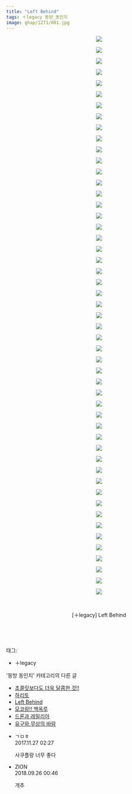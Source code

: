 ```yaml
---
title: "Left Behind"
tags: ＋legacy 동방_동인지
image: ghap/1271/001.jpg
---
```

<div class="article">
<p style="text-align: center; clear: none; float: none;"><img src="{{ site.nasurl }}/ghap/1271/001.jpg"/></p>
<p style="text-align: center; clear: none; float: none;"><img src="{{ site.nasurl }}/ghap/1271/002.jpg"/></p>
<p style="text-align: center; clear: none; float: none;"><img src="{{ site.nasurl }}/ghap/1271/003.jpg"/></p>
<p style="text-align: center; clear: none; float: none;"><img src="{{ site.nasurl }}/ghap/1271/004.jpg"/></p>
<p style="text-align: center; clear: none; float: none;"><img src="{{ site.nasurl }}/ghap/1271/005.jpg"/></p>
<p style="text-align: center; clear: none; float: none;"><img src="{{ site.nasurl }}/ghap/1271/006.jpg"/></p>
<p style="text-align: center; clear: none; float: none;"><img src="{{ site.nasurl }}/ghap/1271/007.jpg"/></p>
<p style="text-align: center; clear: none; float: none;"><img src="{{ site.nasurl }}/ghap/1271/008.jpg"/></p>
<p style="text-align: center; clear: none; float: none;"><img src="{{ site.nasurl }}/ghap/1271/009.jpg"/></p>
<p style="text-align: center; clear: none; float: none;"><img src="{{ site.nasurl }}/ghap/1271/010.jpg"/></p>
<p style="text-align: center; clear: none; float: none;"><img src="{{ site.nasurl }}/ghap/1271/011.jpg"/></p>
<p style="text-align: center; clear: none; float: none;"><img src="{{ site.nasurl }}/ghap/1271/012.jpg"/></p>
<p style="text-align: center; clear: none; float: none;"><img src="{{ site.nasurl }}/ghap/1271/013.jpg"/></p>
<p style="text-align: center; clear: none; float: none;"><img src="{{ site.nasurl }}/ghap/1271/014.jpg"/></p>
<p style="text-align: center; clear: none; float: none;"><img src="{{ site.nasurl }}/ghap/1271/015.jpg"/></p>
<p style="text-align: center; clear: none; float: none;"><img src="{{ site.nasurl }}/ghap/1271/016.jpg"/></p>
<p style="text-align: center; clear: none; float: none;"><img src="{{ site.nasurl }}/ghap/1271/017.jpg"/></p>
<p style="text-align: center; clear: none; float: none;"><img src="{{ site.nasurl }}/ghap/1271/018.jpg"/></p>
<p style="text-align: center; clear: none; float: none;"><img src="{{ site.nasurl }}/ghap/1271/019.jpg"/></p>
<p style="text-align: center; clear: none; float: none;"><img src="{{ site.nasurl }}/ghap/1271/020.jpg"/></p>
<p style="text-align: center; clear: none; float: none;"><img src="{{ site.nasurl }}/ghap/1271/021.jpg"/></p>
<p style="text-align: center; clear: none; float: none;"><img src="{{ site.nasurl }}/ghap/1271/022.jpg"/></p>
<p style="text-align: center; clear: none; float: none;"><img src="{{ site.nasurl }}/ghap/1271/023.jpg"/></p>
<p style="text-align: center; clear: none; float: none;"><img src="{{ site.nasurl }}/ghap/1271/024.jpg"/></p>
<p style="text-align: center; clear: none; float: none;"><img src="{{ site.nasurl }}/ghap/1271/025.jpg"/></p>
<p style="text-align: center; clear: none; float: none;"><img src="{{ site.nasurl }}/ghap/1271/026.jpg"/></p>
<p style="text-align: center; clear: none; float: none;"><img src="{{ site.nasurl }}/ghap/1271/027.jpg"/></p>
<p style="text-align: center; clear: none; float: none;"><img src="{{ site.nasurl }}/ghap/1271/028.jpg"/></p>
<p style="text-align: center; clear: none; float: none;"><img src="{{ site.nasurl }}/ghap/1271/029.jpg"/></p>
<p style="text-align: center; clear: none; float: none;"><img src="{{ site.nasurl }}/ghap/1271/030.jpg"/></p>
<p style="text-align: center; clear: none; float: none;"><img src="{{ site.nasurl }}/ghap/1271/031.jpg"/></p>
<p style="text-align: center; clear: none; float: none;"><img src="{{ site.nasurl }}/ghap/1271/032.jpg"/></p>
<p style="text-align: center; clear: none; float: none;"><img src="{{ site.nasurl }}/ghap/1271/033.jpg"/></p>
<p style="text-align: center; clear: none; float: none;"><img src="{{ site.nasurl }}/ghap/1271/034.jpg"/></p>
<p style="text-align: center; clear: none; float: none;"><img src="{{ site.nasurl }}/ghap/1271/035.jpg"/></p>
<p style="text-align: center; clear: none; float: none;"><img src="{{ site.nasurl }}/ghap/1271/036.jpg"/></p>
<p style="text-align: center; clear: none; float: none;"><img src="{{ site.nasurl }}/ghap/1271/037.jpg"/></p>
<p style="text-align: center; clear: none; float: none;"><img src="{{ site.nasurl }}/ghap/1271/038.jpg"/></p>
<p style="text-align: center; clear: none; float: none;"><img src="{{ site.nasurl }}/ghap/1271/039.jpg"/></p>
<p style="text-align: center; clear: none; float: none;"><img src="{{ site.nasurl }}/ghap/1271/040.jpg"/></p>
<p style="text-align: center; clear: none; float: none;"><img src="{{ site.nasurl }}/ghap/1271/041.jpg"/></p>
<p style="text-align: center; clear: none; float: none;"><img src="{{ site.nasurl }}/ghap/1271/042.jpg"/></p>
<p style="text-align: center; clear: none; float: none;"><img src="{{ site.nasurl }}/ghap/1271/043.jpg"/></p>
<p style="text-align: center; clear: none; float: none;"><img src="{{ site.nasurl }}/ghap/1271/044.jpg"/></p>
<p style="text-align: center; clear: none; float: none;"><img src="{{ site.nasurl }}/ghap/1271/045.jpg"/></p>
<p style="text-align: center; clear: none; float: none;"><img src="{{ site.nasurl }}/ghap/1271/046.jpg"/></p>
<p style="text-align: center; clear: none; float: none;"><img src="{{ site.nasurl }}/ghap/1271/047.jpg"/></p>
<p style="text-align: center; clear: none; float: none;"><img src="{{ site.nasurl }}/ghap/1271/048.jpg"/></p>
<p style="text-align: center; clear: none; float: none;"><img src="{{ site.nasurl }}/ghap/1271/049.jpg"/></p>
<p style="text-align: center; clear: none; float: none;"><img src="{{ site.nasurl }}/ghap/1271/050.jpg"/></p>
<p style="text-align: center; clear: none; float: none;"><img src="{{ site.nasurl }}/ghap/1271/051.jpg"/></p>
<p style="text-align: center; clear: none; float: none;"><br/></p>
<p style="text-align: center; clear: none; float: none;">[＋legacy] Left Behind</p>
<p style="text-align: center; clear: none; float: none;"><br/></p>
<p><br/></p>
</div><div class="tagTrail">
<p>태그: </p>
<ul>
<li>＋legacy</li>
</ul>
</div><div class="another">
<p>'동방 동인지' 카테고리의 다른 글</p>
<ul>
<li><a href="/2016-07-31-ghap_1273">초콜릿보다도 더욱 달콤한 것!!</a></li>
<li><a href="/2016-07-31-ghap_1272">하리토</a></li>
<li><a href="/2016-07-31-ghap_1271">Left Behind</a></li>
<li><a href="/2016-07-31-ghap_1270">모코랑!! 백옥루</a></li>
<li><a href="/2016-07-31-ghap_1269">드론과 레밀리아</a></li>
<li><a href="/2016-07-31-ghap_1268">유구와 무상의 바람</a></li>
</ul>
</div><div class="cb_module cb_fluid">
<div class="cb_wrt cb_profile">
<div class="comment">
<ul>
<li class="cb_thumb_off" id="comment15138121">
<div class="cb_comment_area">
<div class="cb_info_area">
<div class="cb_section">
<span class="cb_nick_name">ㄱㅁㅎ</span>
</div>
<div class="cb_section">
<span class="cb_date">2017.11.27 02:27 </span>
</div>
</div>
<div class="cb_dsc_comment">
<p class="cb_dsc">
											사쿠플랑 너무 좋다
										</p>
</div>
</div></li>
<li class="cb_thumb_off" id="comment15339737">
<div class="cb_comment_area">
<div class="cb_info_area">
<div class="cb_section">
<span class="cb_nick_name">ZION</span>
</div>
<div class="cb_section">
<span class="cb_date">2018.09.26 00:46 </span>
</div>
</div>
<div class="cb_dsc_comment">
<p class="cb_dsc">
											개추
										</p>
</div>
</div></li>
</ul>
</div>
</div><!-- commentList close -->
</div>